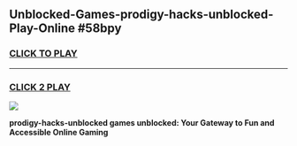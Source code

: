 
## Unblocked-Games-prodigy-hacks-unblocked-Play-Online #58bpy
<h3>
<a href="https://news.freeplayer.one?title=prodigy-hacks-unblocked&ref=3">CLICK TO PLAY</a></h3>
<hr>

<h3>
<a href="https://news.freeplayer.one?title=prodigy-hacks-unblocked&ref=3">CLICK 2 PLAY</a>
  
</h3>

<a href="https://news.freeplayer.one?title=prodigy-hacks-unblocked&ref=3"><img src="https://clearcache.store/games.png"></a>


**prodigy-hacks-unblocked games unblocked: Your Gateway to Fun and Accessible Online Gaming**
